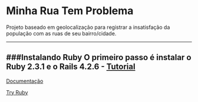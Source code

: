 # Minha Rua Tem Problema
Projeto baseado em geolocalização para registrar a insatisfação da população com as ruas de seu bairro/cidade.

----------
###Instalando Ruby
O primeiro passo é instalar o Ruby 2.3.1 e o Rails 4.2.6 - [Tutorial](https://gorails.com/setup/ubuntu/14.04)
----------
[Documentação](http://ruby-doc.org)

[Try Ruby](http://tryruby.org)

